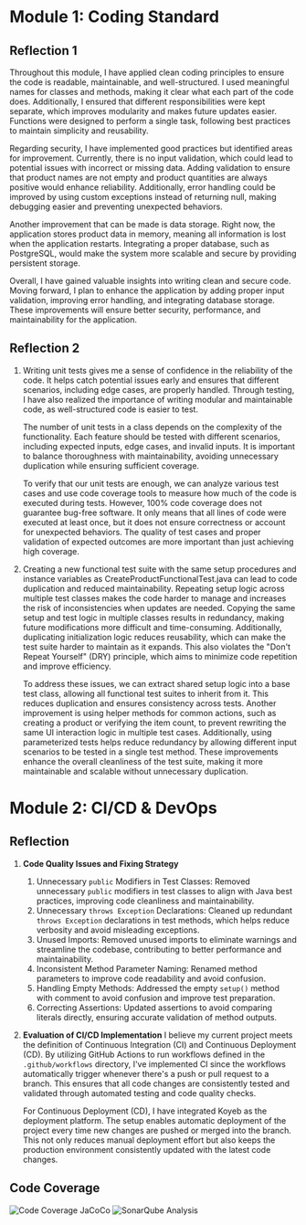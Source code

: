 # Module 1: Coding Standard

## Reflection 1
Throughout this module, I have applied clean coding principles to ensure the code is readable, maintainable, and well-structured. I used meaningful names for classes and methods, making it clear what each part of the code does. Additionally, I ensured that different responsibilities were kept separate, which improves modularity and makes future updates easier. Functions were designed to perform a single task, following best practices to maintain simplicity and reusability.

Regarding security, I have implemented good practices but identified areas for improvement. Currently, there is no input validation, which could lead to potential issues with incorrect or missing data. Adding validation to ensure that product names are not empty and product quantities are always positive would enhance reliability. Additionally, error handling could be improved by using custom exceptions instead of returning null, making debugging easier and preventing unexpected behaviors.

Another improvement that can be made is data storage. Right now, the application stores product data in memory, meaning all information is lost when the application restarts. Integrating a proper database, such as PostgreSQL, would make the system more scalable and secure by providing persistent storage. 

Overall, I have gained valuable insights into writing clean and secure code. Moving forward, I plan to enhance the application by adding proper input validation, improving error handling, and integrating database storage. These improvements will ensure better security, performance, and maintainability for the application.


## Reflection 2
1. Writing unit tests gives me a sense of confidence in the reliability of the code. It helps catch potential issues early and ensures that different scenarios, including edge cases, are properly handled. Through testing, I have also realized the importance of writing modular and maintainable code, as well-structured code is easier to test.

    The number of unit tests in a class depends on the complexity of the functionality. Each feature should be tested with different scenarios, including expected inputs, edge cases, and invalid inputs. It is important to balance thoroughness with maintainability, avoiding unnecessary duplication while ensuring sufficient coverage.

   To verify that our unit tests are enough, we can analyze various test cases and use code coverage tools to measure how much of the code is executed during tests. However, 100% code coverage does not guarantee bug-free software. It only means that all lines of code were executed at least once, but it does not ensure correctness or account for unexpected behaviors. The quality of test cases and proper validation of expected outcomes are more important than just achieving high coverage.

2. Creating a new functional test suite with the same setup procedures and instance variables as CreateProductFunctionalTest.java can lead to code duplication and reduced maintainability. Repeating setup logic across multiple test classes makes the code harder to manage and increases the risk of inconsistencies when updates are needed. Copying the same setup and test logic in multiple classes results in redundancy, making future modifications more difficult and time-consuming. Additionally, duplicating initialization logic reduces reusability, which can make the test suite harder to maintain as it expands. This also violates the "Don't Repeat Yourself" (DRY) principle, which aims to minimize code repetition and improve efficiency.

   To address these issues, we can extract shared setup logic into a base test class, allowing all functional test suites to inherit from it. This reduces duplication and ensures consistency across tests. Another improvement is using helper methods for common actions, such as creating a product or verifying the item count, to prevent rewriting the same UI interaction logic in multiple test cases. Additionally, using parameterized tests helps reduce redundancy by allowing different input scenarios to be tested in a single test method. These improvements enhance the overall cleanliness of the test suite, making it more maintainable and scalable without unnecessary duplication.


# Module 2: CI/CD & DevOps
## Reflection
1. **Code Quality Issues and Fixing Strategy**
   1. Unnecessary `public` Modifiers in Test Classes:
      Removed unnecessary `public` modifiers in test classes to align with Java best practices, improving code cleanliness and maintainability.
   2. Unnecessary `throws Exception` Declarations:
      Cleaned up redundant `throws Exception` declarations in test methods, which helps reduce verbosity and avoid misleading exceptions.
   3. Unused Imports:
      Removed unused imports to eliminate warnings and streamline the codebase, contributing to better performance and maintainability.
   4. Inconsistent Method Parameter Naming:
      Renamed method parameters to improve code readability and avoid confusion.
   5. Handling Empty Methods:
      Addressed the empty `setup()` method with comment to avoid confusion and improve test preparation.
   6. Correcting Assertions:
      Updated assertions to avoid comparing literals directly, ensuring accurate validation of method outputs.
   
2. **Evaluation of CI/CD Implementation**
   I believe my current project meets the definition of Continuous Integration (CI) and Continuous Deployment (CD). By utilizing GitHub Actions to run workflows defined in the `.github/workflows` directory, I've implemented CI since the workflows automatically trigger whenever there's a push or pull request to a branch. This ensures that all code changes are consistently tested and validated through automated testing and code quality checks.

   For Continuous Deployment (CD), I have integrated Koyeb as the deployment platform. The setup enables automatic deployment of the project every time new changes are pushed or merged into the branch. This not only reduces manual deployment effort but also keeps the production environment consistently updated with the latest code changes.


## Code Coverage
![Code Coverage JaCoCo](https://github.com/user-attachments/assets/e3186e9c-06ea-470b-b7e7-6d4c5f028f94)
![SonarQube Analysis](https://github.com/user-attachments/assets/9d61d392-2ec3-47a2-aa95-c416905d6cfa)
